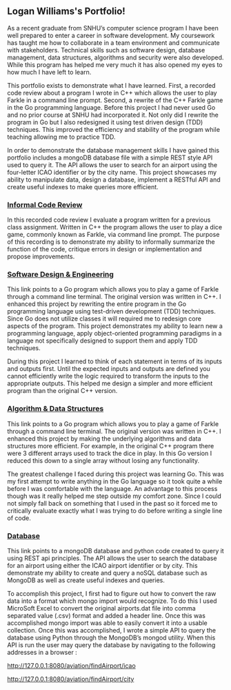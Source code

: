 ## Logan Williams's Portfolio!

As a recent graduate from SNHU’s computer science program I have been well prepared to enter a career in software development. My coursework has taught me how to collaborate in a team environment and communicate with stakeholders. Technical skills such as software design, database management, data structures, algorithms and security were also developed. While this program has helped me very much it has also opened my eyes to how much I have left to learn.

This portfolio exists to demonstrate what I have learned. First, a recorded code review about a program I wrote in C++ which allows the user to play Farkle in a command line prompt. Second, a rewrite of the C++ Farkle game in the Go programming language. Before this project I had never used Go and no prior course at SNHU had incorporated it. Not only did I rewrite the program in Go but I also redesigned it using test driven design (TDD) techniques. This improved the efficiency and stability of the program while teaching allowing me to practice TDD. 

In order to demonstrate the database management skills I have gained this portfolio includes a mongoDB database file with a simple REST style API used to query it. The API allows the user to search for an airport using the four-letter ICAO identifier or by the city name. This project showcases my ability to manipulate data, design a database, implement a RESTful API and create useful indexes to make queries more efficient. 

### [Informal Code Review](https://github.com/perspicaciousPanurgic/codeReview)

In this recorded code review I evaluate a program written for a previous class assignment. Written in C++ the program allows the user to play a dice game, commonly known as Farkle, via command line prompt. The purpose of this recording is to demonstrate my ability to informally summarize the function of the code, critique errors in design or implementation and propose improvements.

### [Software Design & Engineering](https://github.com/perspicaciousPanurgic/FarkleGo)

This link points to a Go program which allows you to play a game of Farkle through a command line terminal. The original version was written in C++. I enhanced this project by rewriting the entire program in the Go programming language using test-driven development (TDD) techniques. Since Go does not utilize classes it will required me to redesign core aspects of the program. This project demonstrates my ability to learn new a programming language, apply object-oriented programming paradigms in a language not specifically designed to support them and apply TDD techniques. 

During this project I learned to think of each statement in terms of its inputs and outputs first. Until the expected inputs and outputs are defined you cannot efficiently write the logic required to transform the inputs to the appropriate outputs. This helped me design a simpler and more efficient program than the original C++ version. 

### [Algorithm & Data Structures](https://github.com/perspicaciousPanurgic/FarkleGo)

This link points to a Go program which allows you to play a game of Farkle through a command line terminal. The original version was written in C++. I enhanced this project by making the underlying algorithms and data structures more efficient. For example, in the original C++ program there were 3 different arrays used to track the dice in play. In this Go version I reduced this down to a single array without losing any functionality. 

The greatest challenge I faced during this project was learning Go. This was my first attempt to write anything in the Go language so it took quite a while before I was comfortable with the language. An advantage to this process though was it really helped me step outside my comfort zone. Since I could not simply fall back on something that I used in the past so it forced me to critically evaluate exactly what I was trying to do before writing a single line of code.

### [Database](https://github.com/perspicaciousPanurgic/FindAirport)

This link points to a mongoDB database and python code created to query it using REST api principles. The API allows the user to search the database for an airport using either the ICAO airport identifier or by city. This demonstrate my ability to create and query a noSQL database such as MongoDB as well as create useful indexes and queries. 

To accomplish this project, I first had to figure out how to convert the raw data into a format which mongo import would recognize. To do this I used MicroSoft Excel to convert the original airports.dat file into comma separated value (.csv) format and added a header line. Once this was accomplished mongo import was able to easily convert it into a usable collection. Once this was accomplished, I wrote a simple API to query the database using Python through the MongoDB’s mongod utility. When this API is run the user may query the database by navigating to the following addresses in a browser :

http://127.0.0.1:8080/aviation/findAirport/icao 

http://127.0.0.1:8080/aviation/findAirport/city
